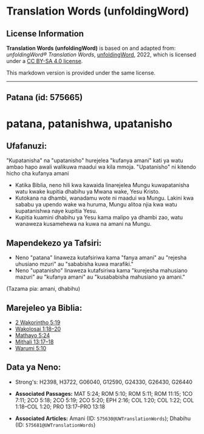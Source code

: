 # Translation Words (unfoldingWord)

## License Information

**Translation Words (unfoldingWord)** is based on and adapted from: _unfoldingWord® Translation Words_, [unfoldingWord](https://unfoldingword.org/utw), 2022, which is licensed under a [CC BY-SA 4.0 license](https://creativecommons.org/licenses/by-sa/4.0/legalcode.en).

This markdown version is provided under the same license.



--------------------------------

## Patana (id: 575665)

patana, patanishwa, upatanisho
==============================

Ufafanuzi:
----------

"Kupatanisha" na "upatanisho" hurejelea "kufanya amani" kati ya watu ambao hapo awali walikuwa maadui wa kila mmoja. "Upatanisho" ni kitendo hicho cha kufanya amani

* Katika Biblia, neno hili kwa kawaida linarejelea Mungu kuwapatanisha watu kwake kupitia dhabihu ya Mwana wake, Yesu Kristo.
* Kutokana na dhambi, wanadamu wote ni maadui wa Mungu. Lakini kwa sababu ya upendo wake wa huruma, Mungu alitoa njia kwa watu kupatanishwa naye kupitia Yesu.
* Kupitia kuamini dhabihu ya Yesu kama malipo ya dhambi zao, watu wanaweza kusamehewa na kuwa na amani na Mungu.

Mapendekezo ya Tafsiri:
-----------------------

* Neno "patana" linaweza kutafsiriwa kama "fanya amani" au "rejesha uhusiano mzuri" au "sababisha kuwa marafiki."
* Neno "upatanisho" linaweza kutafsiriwa kama "kurejesha mahusiano mazuri" au "kufanya amani" au "kusababisha mahusiano ya amani."

(Tazama pia: amani, dhabihu)

Marejeleo ya Biblia:
--------------------

* [2 Wakorintho 5:19](https://ref.ly/2Cor5:19)
* [Wakolosai 1:18–20](https://ref.ly/Col1:18-Col1:20)
* [Mathayo 5:24](https://ref.ly/Matt5:24)
* [Mithali 13:17–18](https://ref.ly/Prov13:17-Prov13:18)
* [Warumi 5:10](https://ref.ly/Rom5:10)

Data ya Neno:
-------------

* Strong's: H2398, H3722, G06040, G12590, G24330, G26430, G26440

* **Associated Passages:** MAT 5:24; ROM 5:10; ROM 5:11; ROM 11:15; 1CO 7:11; 2CO 5:18; 2CO 5:19; 2CO 5:20; EPH 2:16; COL 1:20; COL 1:22; COL 1:18–COL 1:20; PRO 13:17–PRO 13:18
* **Associated Articles:** Amani (ID: `575630@UWTranslationWords`); Dhabihu (ID: `575681@UWTranslationWords`)

